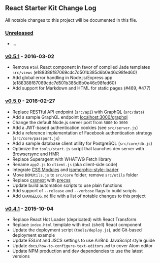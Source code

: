 ## React Starter Kit Change Log

All notable changes to this project will be documented in this file.

### [Unreleased][unreleased]

- ...

### [v0.5.1] - 2016-03-02

- Remove `Html` React component in favor of compiled Jade templates `src/views` (e188388f87069cdc7d501b385d6b0e46c98fed60)
- Add global error handling in Node.js/Express app (e188388f87069cdc7d501b385d6b0e46c98fed60)
- Add support for Markdown and HTML for static pages (#469, #477)

### [v0.5.0] - 2016-02-27

- Replace RESTful API endpoint (`src/api`) with GraphQL (`src/data`)
- Add a sample GraphQL endpoint [localhost:3000/graphql](https://localhost:3000/graphql)
- Change the default Node.js server port from `5000` to `3000`
- Add a JWT-based authentication cookies (see `src/server.js`)
- Add a reference implementation of Facebook authentication strategy (`src/core/passport.js`)
- Add a sample database client utility for PostgreSQL (`src/core/db.js`)
- Optimize the `tools/start.js` script that launches dev server with Browsersync and HMR
- Replace Superagent with WHATWG Fetch library
- Rename `app2.js` to `client.js` (aka client-side code)
- Integrate [CSS Modules](https://github.com/css-modules/css-modules) and
  [isomorphic-style-loader](https://github.com/kriasoft/isomorphic-style-loader)
- Move `DOMUtils.js` to `src/core` folder; remove `src/utils` folder
- Replace [cssnext](http://cssnext.io/) with [precss](https://github.com/jonathantneal/precss)
- Update build automation scripts to use plain functions
- Add support of `--release` and `--verbose` flags to build scripts
- Add `CHANGELOG.md` file with a list of notable changes to this project

### [v0.4.1] - 2015-10-04

- Replace React Hot Loader (depricated) with React Transform
- Replace `index.html` template with `Html` (shell) React component
- Update the deployment script (`tools/deploy.js`), add Git-based deployment example
- Update ESLint and JSCS settings to use AirBnb JavaScript style guide
- Update `docs/how-to-configure-text-editors.md` to cover Atom editor
- Update NPM production and dev dependencies to use the latest versions

[unreleased]: https://github.com/kriasoft/react-starter-kit/compare/v0.5.1...HEAD
[v0.5.1]: https://github.com/kriasoft/react-starter-kit/compare/v0.5.0...v0.5.1
[v0.5.0]: https://github.com/kriasoft/react-starter-kit/compare/v0.4.1...v0.5.0
[v0.4.1]: https://github.com/kriasoft/react-starter-kit/compare/v0.4.0...v0.4.1
